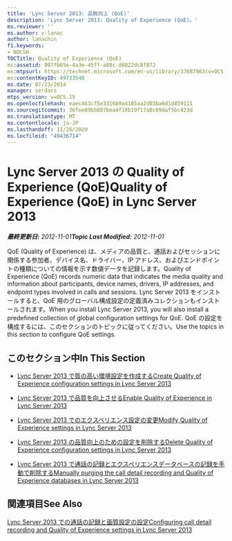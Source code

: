 ```yaml
---
title: 'Lync Server 2013: 品質向上 (QoE)'
description: 'Lync Server 2013: Quality of Experience (QoE)。'
ms.reviewer: ''
ms.author: v-lanac
author: lanachin
f1.keywords:
- NOCSH
TOCTitle: Quality of Experience (QoE)
ms:assetid: 097fb65e-4a3e-45ff-a88c-d6022dc8f872
ms:mtpsurl: https://technet.microsoft.com/en-us/library/JJ687963(v=OCS.15)
ms:contentKeyID: 49733548
ms.date: 07/23/2014
manager: serdars
mtps_version: v=OCS.15
ms.openlocfilehash: eaec463cf5e3316b9a4105aa2d03ba6d1d459111
ms.sourcegitcommit: 36fee89bb887bea4f18b19f17a8c69daf5bc423d
ms.translationtype: MT
ms.contentlocale: ja-JP
ms.lasthandoff: 11/26/2020
ms.locfileid: "49436714"
---
```

# <a name="quality-of-experience-qoe-in-lync-server-2013"></a><span data-ttu-id="7ed67-103">Lync Server 2013 の Quality of Experience (QoE)</span><span class="sxs-lookup"><span data-stu-id="7ed67-103">Quality of Experience (QoE) in Lync Server 2013</span></span>

<div data-xmlns="http://www.w3.org/1999/xhtml">

<div class="topic" data-xmlns="http://www.w3.org/1999/xhtml" data-msxsl="urn:schemas-microsoft-com:xslt" data-cs="https://msdn.microsoft.com/">

<div data-asp="https://msdn2.microsoft.com/asp">



</div>

<div id="mainSection">

<div id="mainBody"><span data-ttu-id="7ed67-104">

<span> </span></span><span class="sxs-lookup"><span data-stu-id="7ed67-104">

<span> </span></span></span>

<span data-ttu-id="7ed67-105">_**最終更新日:** 2012-11-01_</span><span class="sxs-lookup"><span data-stu-id="7ed67-105">_**Topic Last Modified:** 2012-11-01_</span></span>

<span data-ttu-id="7ed67-106">QoE (Quality of Experience) は、メディアの品質と、通話およびセッションに関係する参加者、デバイス名、ドライバー、IP アドレス、およびエンドポイントの種類についての情報を示す数値データを記録します。</span><span class="sxs-lookup"><span data-stu-id="7ed67-106">Quality of Experience (QoE) records numeric data that indicates the media quality and information about participants, device names, drivers, IP addresses, and endpoint types involved in calls and sessions.</span></span> <span data-ttu-id="7ed67-107">Lync Server 2013 をインストールすると、QoE 用のグローバル構成設定の定義済みコレクションもインストールされます。</span><span class="sxs-lookup"><span data-stu-id="7ed67-107">When you install Lync Server 2013, you will also install a predefined collection of global configuration settings for QoE.</span></span> <span data-ttu-id="7ed67-108">QoE の設定を構成するには、このセクションのトピックに従ってください。</span><span class="sxs-lookup"><span data-stu-id="7ed67-108">Use the topics in this section to configure QoE settings.</span></span>

<div>

## <a name="in-this-section"></a><span data-ttu-id="7ed67-109">このセクション中</span><span class="sxs-lookup"><span data-stu-id="7ed67-109">In This Section</span></span>

  - [<span data-ttu-id="7ed67-110">Lync Server 2013 で質の高い環境設定を作成する</span><span class="sxs-lookup"><span data-stu-id="7ed67-110">Create Quality of Experience configuration settings in Lync Server 2013</span></span>](lync-server-2013-create-quality-of-experience-configuration-settings.md)

  - [<span data-ttu-id="7ed67-111">Lync Server 2013 で品質を向上させる</span><span class="sxs-lookup"><span data-stu-id="7ed67-111">Enable Quality of Experience in Lync Server 2013</span></span>](lync-server-2013-enable-quality-of-experience.md)

  - [<span data-ttu-id="7ed67-112">Lync Server 2013 でのエクスペリエンス設定の変更</span><span class="sxs-lookup"><span data-stu-id="7ed67-112">Modify Quality of Experience settings in Lync Server 2013</span></span>](lync-server-2013-modify-quality-of-experience-settings.md)

  - [<span data-ttu-id="7ed67-113">Lync Server 2013 の品質向上のための設定を削除する</span><span class="sxs-lookup"><span data-stu-id="7ed67-113">Delete Quality of Experience configuration settings in Lync Server 2013</span></span>](lync-server-2013-delete-quality-of-experience-configuration-settings.md)

  - [<span data-ttu-id="7ed67-114">Lync Server 2013 で通話の記録とエクスペリエンスデータベースの記録を手動で削除する</span><span class="sxs-lookup"><span data-stu-id="7ed67-114">Manually purging the call detail recording and Quality of Experience databases in Lync Server 2013</span></span>](lync-server-2013-manually-purging-the-call-detail-recording-and-quality-of-experience-databases.md)

</div>

<div>

## <a name="see-also"></a><span data-ttu-id="7ed67-115">関連項目</span><span class="sxs-lookup"><span data-stu-id="7ed67-115">See Also</span></span>


[<span data-ttu-id="7ed67-116">Lync Server 2013 での通話の記録と画質設定の設定</span><span class="sxs-lookup"><span data-stu-id="7ed67-116">Configuring call detail recording and Quality of Experience settings in Lync Server 2013</span></span>](lync-server-2013-configuring-call-detail-recording-and-quality-of-experience-settings.md)  
  

<span data-ttu-id="7ed67-117"></div>

</div>

<span> </span>

</div>

</div>

</span><span class="sxs-lookup"><span data-stu-id="7ed67-117"></div>

</div>

<span> </span>

</div>

</div>

</span></span></div>

